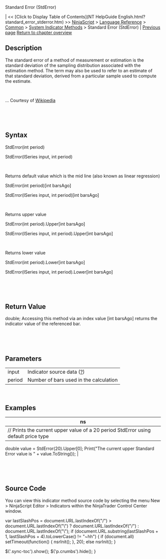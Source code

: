 ﻿










 


Standard Error (StdError)







| &lt;&lt; [Click to Display Table of Contents](NT HelpGuide English.html?standard_error_stderror.htm) &gt;&gt;
 [NinjaScript](ninjascript.htm) &gt; [Language Reference](language_reference_wip.htm) &gt; [Common](common.htm) &gt; [System Indicator Methods](indicators.htm) &gt;
Standard Error (StdError) | [Previous page](standard_deviation_stddev.htm)
[Return to chapter overview](indicators.htm)










Description
-----------


The standard error of a method of measurement or estimation is the standard deviation of the sampling distribution associated with the estimation method. The term may also be used to refer to an estimate of that standard deviation, derived from a particular sample used to compute the estimate.


 


... Courtesy of [Wikipedia](http://en.wikipedia.org/wiki/Standard_error_(statistics))


 


 


Syntax
------


StdError(int period)  

StdError(ISeries<double> input, int period)


 


Returns default value which is the mid line (also known as linear regression)  

StdError(int period)[int barsAgo]  

StdError(ISeries<double> input, int period)[int barsAgo]


 


Returns upper value  

StdError(int period).Upper[int barsAgo]  

StdError(ISeries<double> input, int period).Upper[int barsAgo]


 


Returns lower value  

StdError(int period).Lower[int barsAgo]  

StdError(ISeries<double> input, int period).Lower[int barsAgo]


 


 


Return Value
------------


double; Accessing this method via an index value [int barsAgo] returns the indicator value of the referenced bar.


 


 


Parameters
----------




|  |  |
| --- | --- |
| input | Indicator source data ([?](valid_input_data_for_indicator.htm)) |
| period | Number of bars used in the calculation |



 



Examples
--------




| ns |
| --- |
| // Prints the current upper value of a 20 period StdError using default price type
double value = StdError(20).Upper[0];
Print("The current upper Standard Error value is " + value.ToString()); |



 


 


Source Code
-----------


You can view this indicator method source code by selecting the menu New &gt; NinjaScript Editor &gt; Indicators within the NinjaTrader Control Center window.





 
 var lastSlashPos = document.URL.lastIndexOf("/") &gt; document.URL.lastIndexOf("\\") ? document.URL.lastIndexOf("/") : document.URL.lastIndexOf("\\");
 if (document.URL.substring(lastSlashPos + 1, lastSlashPos + 4).toLowerCase() != "~hh") {
 if (document.all) setTimeout(function() {
 nsrInit();
 }, 20);
 else nsrInit();
 }
 
 
 $('.sync-toc').show();
 $('p.crumbs').hide();
 }
 
 
 



</double></double></double></double>